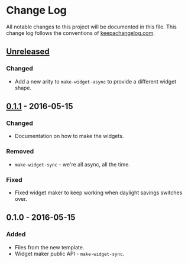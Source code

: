 # Change Log
All notable changes to this project will be documented in this file. This change log follows the conventions of [keepachangelog.com](http://keepachangelog.com/).

## [Unreleased]
### Changed
- Add a new arity to `make-widget-async` to provide a different widget shape.

## [0.1.1] - 2016-05-15
### Changed
- Documentation on how to make the widgets.

### Removed
- `make-widget-sync` - we're all async, all the time.

### Fixed
- Fixed widget maker to keep working when daylight savings switches over.

## 0.1.0 - 2016-05-15
### Added
- Files from the new template.
- Widget maker public API - `make-widget-sync`.

[Unreleased]: https://github.com/your-name/apple-stocks/compare/0.1.1...HEAD
[0.1.1]: https://github.com/your-name/apple-stocks/compare/0.1.0...0.1.1
